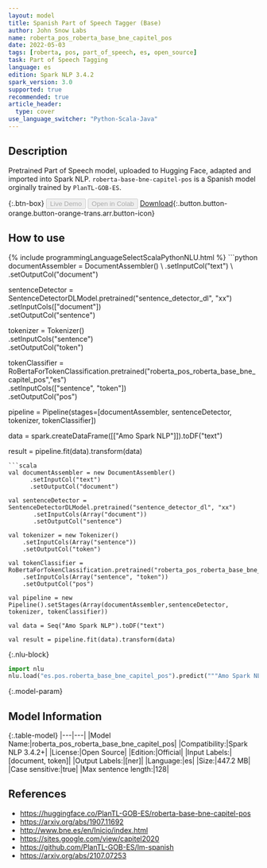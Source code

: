```yaml
---
layout: model
title: Spanish Part of Speech Tagger (Base)
author: John Snow Labs
name: roberta_pos_roberta_base_bne_capitel_pos
date: 2022-05-03
tags: [roberta, pos, part_of_speech, es, open_source]
task: Part of Speech Tagging
language: es
edition: Spark NLP 3.4.2
spark_version: 3.0
supported: true
recommended: true
article_header:
  type: cover
use_language_switcher: "Python-Scala-Java"
---
```


## Description

Pretrained Part of Speech model, uploaded to Hugging Face, adapted and imported into Spark NLP. `roberta-base-bne-capitel-pos` is a Spanish model orginally trained by `PlanTL-GOB-ES`.

{:.btn-box}
<button class="button button-orange" disabled>Live Demo</button>
<button class="button button-orange" disabled>Open in Colab</button>
[Download](https://s3.amazonaws.com/auxdata.johnsnowlabs.com/public/models/roberta_pos_roberta_base_bne_capitel_pos_es_3.4.2_3.0_1651591392282.zip){:.button.button-orange.button-orange-trans.arr.button-icon}

## How to use



<div class="tabs-box" markdown="1">
{% include programmingLanguageSelectScalaPythonNLU.html %}
```python
documentAssembler = DocumentAssembler() \
    .setInputCol("text") \
    .setOutputCol("document")

sentenceDetector = SentenceDetectorDLModel.pretrained("sentence_detector_dl", "xx")\
       .setInputCols(["document"])\
       .setOutputCol("sentence")

tokenizer = Tokenizer() \
    .setInputCols("sentence") \
    .setOutputCol("token")

tokenClassifier = RoBertaForTokenClassification.pretrained("roberta_pos_roberta_base_bne_capitel_pos","es") \
    .setInputCols(["sentence", "token"]) \
    .setOutputCol("pos")

pipeline = Pipeline(stages=[documentAssembler, sentenceDetector, tokenizer, tokenClassifier])

data = spark.createDataFrame([["Amo Spark NLP"]]).toDF("text")

result = pipeline.fit(data).transform(data)
```
```scala
val documentAssembler = new DocumentAssembler() 
      .setInputCol("text") 
      .setOutputCol("document")

val sentenceDetector = SentenceDetectorDLModel.pretrained("sentence_detector_dl", "xx")
       .setInputCols(Array("document"))
       .setOutputCol("sentence")

val tokenizer = new Tokenizer() 
    .setInputCols(Array("sentence"))
    .setOutputCol("token")

val tokenClassifier = RoBertaForTokenClassification.pretrained("roberta_pos_roberta_base_bne_capitel_pos","es") 
    .setInputCols(Array("sentence", "token")) 
    .setOutputCol("pos")

val pipeline = new Pipeline().setStages(Array(documentAssembler,sentenceDetector, tokenizer, tokenClassifier))

val data = Seq("Amo Spark NLP").toDF("text")

val result = pipeline.fit(data).transform(data)
```


{:.nlu-block}
```python
import nlu
nlu.load("es.pos.roberta_base_bne_capitel_pos").predict("""Amo Spark NLP""")
```

</div>

{:.model-param}
## Model Information

{:.table-model}
|---|---|
|Model Name:|roberta_pos_roberta_base_bne_capitel_pos|
|Compatibility:|Spark NLP 3.4.2+|
|License:|Open Source|
|Edition:|Official|
|Input Labels:|[document, token]|
|Output Labels:|[ner]|
|Language:|es|
|Size:|447.2 MB|
|Case sensitive:|true|
|Max sentence length:|128|

## References

- https://huggingface.co/PlanTL-GOB-ES/roberta-base-bne-capitel-pos
- https://arxiv.org/abs/1907.11692
- http://www.bne.es/en/Inicio/index.html
- https://sites.google.com/view/capitel2020
- https://github.com/PlanTL-GOB-ES/lm-spanish
- https://arxiv.org/abs/2107.07253
